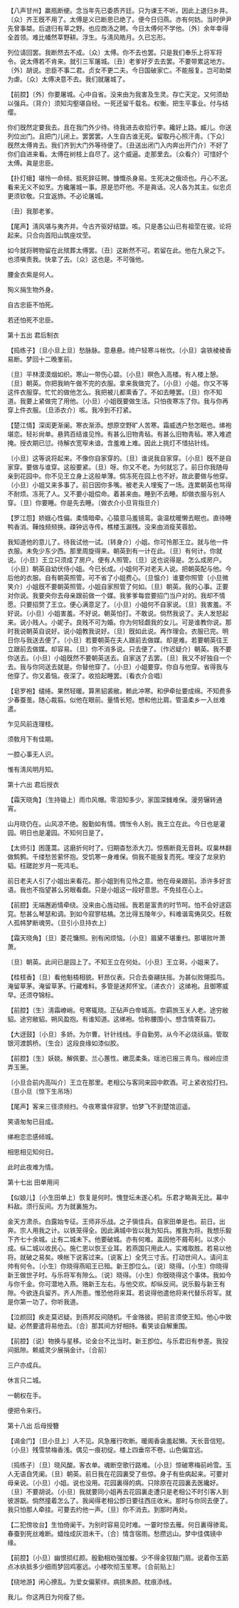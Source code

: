 <!-- { "loadSidebar": true } -->
【八声甘州】羸瓶断绠。念当年先已委质齐廷。只为谏王不听。因此上退归乡井。〔众〕齐王旣不用了。太傅是义已断恩已绝了。便今日归燕。亦有何妨。当时伊尹先曾事桀。后退归有莘之野。也应商汤之聘。今日太傅何不学他。〔外〕余年幸得全首领。难比幡然莘野耕。浮生。与淸风皓月。久已忘形。

列位请回罢。我断然去不成。〔众〕太傅。你不去也罢。只是我们奉乐上将军将令。说太傅若不肯来。就引三军屠城。〔丑〕老爹好歹去去罢。不要带累这地方。〔外〕胡说。忠臣不事二君。贞女不更二夫。今日国破家亡。不能报复。岂可助桀为虐。〔众〕太傅决意不去。我们就屠城了。 

【前腔】〔外〕你要屠城。心中自省。没来由为我害及生灵。存亡天定。又何须劫以强兵。〔背介〕须知沟壑堪自经。一死还留千载名。权衡。把生平事业。付与结缨。

你们旣然定要我去。且在我门外少待。待我进去收拾行李。纔好上路。臧儿。你送列位出门。且把门儿闭上。罢罢罢。人生自古谁无死。留取丹心照汗靑。〔下众〕旣然太傅肯去。我们齐到大门外等待便了。〔丑送出闭门入内奔出开门介〕不好了你们自进来看。太傅在树枝上自尽了。这个威逼。走那里去。〔众看介〕可惜好个太傅。眞是忠臣。 

【扑灯蛾】堪怜一命倾。抵死辞征聘。慷慨杀身易。生死决之俄顷也。丹心不泯。看来无义不如烹。方纔屠城一事。原是恐吓他。不是眞话。况人各为其主。似忠贞更须钦敬。只宜返斾。不必论屠城。

〔丑〕我那老爹。 

【尾声】淸风堪与夷齐并。今古齐驱好结盟。咳。只是愚公山已有祖茔在彼。论将起来。只合向首阳山筑座坟茔。

如今就将聘物留在此殡葬太傅罢。〔丑〕这断然不可。若留在此。他在九泉之下。也须嗔责我。快拿了去。〔众〕这也是。不可强他。 

腰金衣紫是何人。



狥义捐生物外身。

自古忠臣不怕死。



若还怕死不忠臣。 

第十五出
君后制衣

【捣练子】〔旦小旦上旦〕愁脉脉。意悬悬。绮户轻寒斗帐忺。〔小旦〕衾铁棱棱香易断。梦回十二晚峯前。

〔旦〕平林漠漠烟如织。寒山一带伤心碧。〔小旦〕暝色入高楼。有人楼上憩。〔旦〕朝英。你把我晌午做不完的衣服。拿来我做完了。〔小旦〕小姐。你又不等这件衣服穿。忙忙的做他怎么。我把被儿都熏香了。不如去睡罢。〔旦〕你不知道。我要上紧做完了用他。〔小旦〕小姐旣要做生活。只怕夜寒冻了你。我与你再穿上件衣服。〔旦添衣介〕咳。我冷到不打紧。 

【楚江情】深闺更渐阑。寒衣渐添。想原空野旷人苦寒。霜威透户愁怎眠也。绨袍堪恋。轻衫尙单。悬鹑百结谁见怜。有甚么旧物靑毡。有甚么旧物靑毡。寒入难遮掩。授衣期已愆。待解衣宽窄未谙。含羞难上难。因此上挑灯不惜拈针线。

〔小旦〕这等说将起来。不像你自家穿的。〔旦〕谁说我自家穿。〔小旦〕旣不是自家穿。要做与谁穿。这般要紧。〔旦〕呀。你又不老。为何就忘了。前日你我随母亲到花园中。你不见王立身上这般单薄。倘冻死在园上也不好。故此要做与他穿。〔小旦〕小姐又来多事了。前日因你多嘴。被老夫人埋寃了一场。连累朝英也骂得不耐烦。冻死了人。又不要小姐偿命。着甚来由。睡到不去睡。却做衣服与别人穿。〔旦〕你要睡。你是先去睡。〔做衣介小旦背指旦介〕 

【罗江怨】娇娥心性偏。柔情暗牵。心猿意马羞镜鸾。衾温枕暖懒去眠也。直待睡鸭香消。鞾烛频频换。疎钟远寺传。樵楼玉漏残。没来由消瘦芙蓉脸。

我知道他的意儿了。待我试他一试。〔转身介〕小姐。你可怜那王立。就与他一件衣服。未免少东少西。那里周旋得来。朝英到有一计在此。〔旦〕有何计。你就说。〔小旦〕王立只须成了房户。便有人照管。〔旦〕这也说得是。怎么成房户。〔小旦〕朝英自幼伏侍小姐。今已长成。小姐何不对老夫人说。把朝英配与他。今后他的衣服。自有朝英照管。可不省了小姐费心。〔旦愠介〕谁要你照管〔小旦微笑介〕小姐旣不要朝英照管。小姐自家照管了何如。〔旦〕朝英。我的心事。正要对你说。我要央你去母亲跟前做一个媒。我爹爹每尝要招门当户对的。我却不情愿。只要招赘了王立。便心满意足了。〔小旦〕小姐何不自家说。〔旦〕我害羞。不好说。〔小旦〕小姐害羞。不好说。朝英怕打。不敢说。倘然我说了。夫人发怒起来。说小贱人。小妮子。良贱不可为婚。你为何轻觑我的女儿。可是谁教你说。那时我说朝英自说好。说小姐教我说好。〔旦〕旣如此说。再作理会。衣服已完。明日你与我送去便了。〔小旦〕若要朝英在夫人跟前去做媒。却是难。若要朝英往王立跟前去做媒。却容易。〔旦〕你不消多说。只去便了。〔作迟疑介〕朝英。我不要你送去。〔小旦〕小姐旣然不要朝英送去。自家送了去罢。〔旦〕我又不好独自一个去。我与你同送去就是。你替他穿了。〔小旦〕小姐要穿。你自与他穿。省得我与他穿了。你又着恼。夜深了。收拾起睡罢。〔看衣介合唱〕 

【皂罗袍】缱绻。果然轻暖。算黑貂裘敝。赖此冲寒。和伊牵扯要成绵。不知费多少春蚕茧。随心裁翦。似他在眼前。量情长短。想和他比肩。管温柔乡一入丝难遣。

乍见风前连理枝。



须敎月下有佳期。

一腔心事无人识。



惟有淸风明月知。 

第十六出
君后授衣

【霜天晓角】〔生持锄上〕雨巾风帽。零泪知多少。家国深雠难保。漫劳辗转通宵。

山月晓仍在。山风凉不绝。殷勤如有情。惆怅令人别。我王立在此。今日也是灌园。明日也是灌园。不知何日是了。 

【太师引】困蓬蒿。这磨折何时了。归期杳愁添大刀。惊鴈断竟无音耗。叹巢林翻做鹪鹩。千缕愁苦萦怀抱。受饥寒一身难保。倘我不能报复而死。埋没了龙泉豹韬。枉蹉跎岁月一死鸿毛。

前日老夫人引了小姐出来看花。那小姐到有见怜之意。他在母亲跟前。添许多好言语。我也不指望甚么另眼看觑。只是小姐这一段好意思。不免挂在心上。 

【前腔】无端邂逅情牵绕。没来由心旌动摇。我若是富贵的时节呵。怕不会好逑窈窕。愁甚么琴瑟和调。到如今寂寥枯槁。怎比得五陵年少。料难谐鸾俦凤交。枉敎人孤帏梦断魂劳。〔旦引小旦持衣上〕 

【霜天晓角】〔旦〕菱花慵照。别有闲烦恼。〔小旦〕眉黛不堪重扫。那堪败叶萧萧。

〔旦〕朝英。此间已是园上了。不知王立在何处。〔小旦〕王立哥。小姐来了。 

【桂枝香】〔旦〕看他魁梧相貌。轩昂仪表。只合去奋翮扶摇。为甚似败翎孤鸟。淹留草茅。淹留草茅。行藏难料。多管是迷邦怀宝。〔递衣介〕这绨袍。且御寒威早。还须夺锦标。

【前腔】〔生〕淸霜嶛峭。号寒辄晓。正砧声白帝城高。奈羁旅玉关人老。途穷敝貂。途穷敝貂。朔风盈抱。有谁知道。这绨袍。恰称腰围小。想含情寄翦刀。

【大迓鼓】〔小旦〕多娇。为尔曹。针针线线。手自勤劳。从今不必烧祅庙。管取银河渡鹊桥。〔生合〕这段良缘如漆似胶。

【前腔】〔生〕妖娆。解佩要。兰心蕙性。嫩蕊柔条。瑶池已报三靑鸟。缑岭应须弄玉箫。

〔小旦合前内高叫介〕王立在那里。老相公与客同来园中飮酒。可上紧收拾打扫。〔旦小旦〔惊下生吊场〕 

【尾声】客来三径须频扫。今夜寒螀伴寂寥。怕梦飞不到楚馆迢遥。

笑语匆匆已目成。



绨袍恋恋感倾城。

相思相见知何日。



此时此夜难为情。 

第十七出
田单用间

【似娘儿】〔小生田单上〕恢复是何时。愧登坛未遂心机。乐君才略眞无比。幕中料敌。须行反间。方为就裏施为。

金天方肃杀。白露始专征。王师非乐战。之子愼佳兵。自家田单是也。前日。出奔。宗人用我之计。以铁笼得全。因此满城中皆以我为知兵。推我为将。我想乐毅下齐七十余城。止有二城未下。他要破城。亦有何难。盖因他不屑苟利。以求小成。纵二城以收民心。施仁恩以恢王业耳。若燕国只用此人。实难取胜。若易以他将。就破之易矣。唤帐下说客过来。〔说客上〕全凭三寸舌。打动世间人。请问主帅有何令。〔小生〕你晓得燕昭王已殂。新王卽位么。〔说〕晓得。〔小生〕你晓得新王做世子时。与乐将军有隙么。〔说〕晓得。〔小生〕你旣晓得这个事体。我如今与你千金。你可潜地入燕。赂新王左右。与他交欢。却纵反间。说乐毅与新王有隙。今欲连兵留齐。齐人所患。惟恐他将来耳。若说得他遣他将来代替乐将军。就是你第一功了。你听我道。 

【泣颜回】疾走莫迟疑。到燕邦反间随机。千金赂彼。把前言须使王知。他心中致疑。必然要遣将易他去。〔合〕那其间方好相持。看笑谈自解重围。

【前腔】〔说〕物换与星移。论金台不比当时。新王卽位。与乐君旧有参差。我投间抵隙。赖威灵少展捐金计。〔合前〕 

三户亦成兵。



休言只二城。

一朝权在手。



便把令来行。 

第十八出
后母授簪

【谒金门】〔旦小旦上〕人不见。风急雁行吹断。暖阁香衾羞起懒。天长音信短。〔小旦〕残雪禁梅香浅。偶见一痕初绽。楼上四垂帘不卷。山色偏宜远。

〔捣练子〕〔旦〕晓风酸。客衣单。魂断空歌行路难。〔小旦〕惊破寒梅前岭雪。玉人无语自凭阑。〔旦〕朝英。前日我在花园裏受了些惊。身子有些病起来。可要对母亲说。〔小旦〕小姐。说也没用。花园裏得的病。只除原在花园裏去医纔好。〔旦〕不要胡说。〔小旦〕我就要同小姐再去花园裏走遭只是老相公不时引客人到彼游翫。倘然撞着怎么了。我闻得老相公卽日要往西庄收米。那时与你同去便了。我只怕那人牵挂。可要去约他一声。〔旦〕你不消去。到那时再处。 

【二犯傍妆台】生怕倚阑干。为别时容易见时难。一霎时惊去雁。何日裏得骖鸾。春蚕到死丝难断。蜡烛成灰泪未干。〔合〕情含宿雨。愁攒远山。梦中佳偶镜中缘。

【前腔】〔小旦〕幽恨损红颜。殷勤相劝强加餐。少不得金钗敲门扇。说着你玉筯点冰纨抵多少细雨梦回鸡塞远。小楼吹彻玉笙寒。〔合前贴上〕 

【绕地游】闲心撩乱。为爱女偏萦绊。病损朱颜。枕痕添线。

我儿。你这两日为何瘦了些。 

